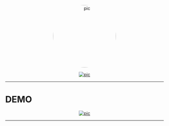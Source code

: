 <p align="center"><a href="https://github.com/LittleBearz160" target="_blank" rel="noopener noreferrer"><img  alt="pic" height="200" style="border-radius:1000px;" src="https://cdn.discordapp.com/attachments/919043312260898836/939163822248300584/1643984496849.png"></a></p>
 
 <p align="center"><a href="https://github.com/LittleBearz160" target="_blank" rel="noopener noreferrer"><img  alt="pic" src="https://readme-typing-svg.herokuapp.com?color=e6837d&size=45&vCenter=true&height=60&lines=ĐẾM+NGÀY+YÊU"></a></p>

***

# DEMO

<p align="center"><a href="https://github.com/LittleBearz160" target="_blank" rel="noopener noreferrer"><img  alt="pic" src="https://i.imgur.com/zbr51kT.png"></a></p>

***
